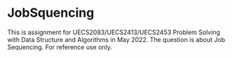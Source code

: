 # JobSquencing
This is assignment for UECS2083/UECS2413/UECS2453 Problem Solving with Data Structure and Algorithms in May 2022.
The question is about Job Sequencing.
For reference use only.
